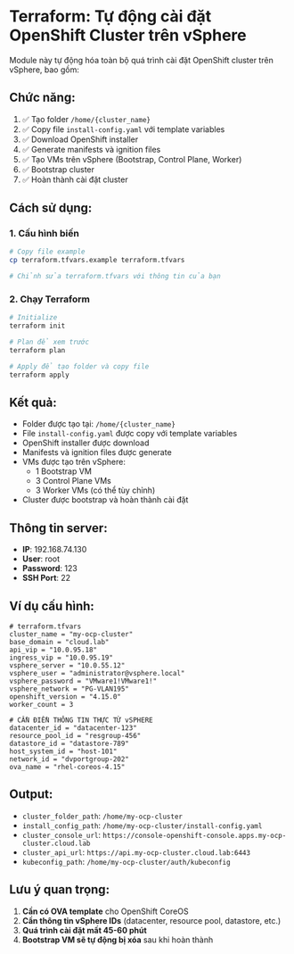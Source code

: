# Terraform: Tự động cài đặt OpenShift Cluster trên vSphere

Module này tự động hóa toàn bộ quá trình cài đặt OpenShift cluster trên vSphere, bao gồm:

## Chức năng:
1. ✅ Tạo folder `/home/{cluster_name}`
2. ✅ Copy file `install-config.yaml` với template variables
3. ✅ Download OpenShift installer
4. ✅ Generate manifests và ignition files
5. ✅ Tạo VMs trên vSphere (Bootstrap, Control Plane, Worker)
6. ✅ Bootstrap cluster
7. ✅ Hoàn thành cài đặt cluster

## Cách sử dụng:

### 1. Cấu hình biến
```bash
# Copy file example
cp terraform.tfvars.example terraform.tfvars

# Chỉnh sửa terraform.tfvars với thông tin của bạn
```

### 2. Chạy Terraform
```bash
# Initialize
terraform init

# Plan để xem trước
terraform plan

# Apply để tạo folder và copy file
terraform apply
```

## Kết quả:
- Folder được tạo tại: `/home/{cluster_name}`
- File `install-config.yaml` được copy với template variables
- OpenShift installer được download
- Manifests và ignition files được generate
- VMs được tạo trên vSphere:
  - 1 Bootstrap VM
  - 3 Control Plane VMs  
  - 3 Worker VMs (có thể tùy chỉnh)
- Cluster được bootstrap và hoàn thành cài đặt

## Thông tin server:
- **IP**: 192.168.74.130
- **User**: root  
- **Password**: 123
- **SSH Port**: 22

## Ví dụ cấu hình:
```hcl
# terraform.tfvars
cluster_name = "my-ocp-cluster"
base_domain = "cloud.lab"
api_vip = "10.0.95.18"
ingress_vip = "10.0.95.19"
vsphere_server = "10.0.55.12"
vsphere_user = "administrator@vsphere.local"
vsphere_password = "VMware1!VMware1!"
vsphere_network = "PG-VLAN195"
openshift_version = "4.15.0"
worker_count = 3

# CẦN ĐIỀN THÔNG TIN THỰC TỪ vSPHERE
datacenter_id = "datacenter-123"
resource_pool_id = "resgroup-456"
datastore_id = "datastore-789"
host_system_id = "host-101"
network_id = "dvportgroup-202"
ova_name = "rhel-coreos-4.15"
```

## Output:
- `cluster_folder_path`: `/home/my-ocp-cluster`
- `install_config_path`: `/home/my-ocp-cluster/install-config.yaml`
- `cluster_console_url`: `https://console-openshift-console.apps.my-ocp-cluster.cloud.lab`
- `cluster_api_url`: `https://api.my-ocp-cluster.cloud.lab:6443`
- `kubeconfig_path`: `/home/my-ocp-cluster/auth/kubeconfig`

## Lưu ý quan trọng:
1. **Cần có OVA template** cho OpenShift CoreOS
2. **Cần thông tin vSphere IDs** (datacenter, resource pool, datastore, etc.)
3. **Quá trình cài đặt mất 45-60 phút**
4. **Bootstrap VM sẽ tự động bị xóa** sau khi hoàn thành
